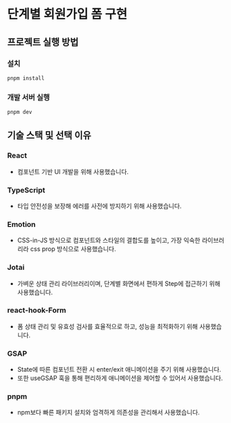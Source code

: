 # 단계별 회원가입 폼 구현 

## 프로젝트 실행 방법

### 설치
```bash
pnpm install
```

### 개발 서버 실행
```bash
pnpm dev
```


## 기술 스택 및 선택 이유

### React
- 컴포넌트 기반 UI 개발을 위해 사용했습니다.

### TypeScript
- 타입 안전성을 보장해 에러를 사전에 방지하기 위해 사용했습니다.

### Emotion
- CSS-in-JS 방식으로 컴포넌트와 스타일의 결합도를 높이고, 가장 익숙한 라이브러리라 css prop 방식으로 사용했습니다.

### Jotai
- 가벼운 상태 관리 라이브러리이며, 단계별 화면에서 편하게 Step에 접근하기 위해 사용했습니다.

### react-hook-Form
- 폼 상태 관리 및 유효성 검사를 효율적으로 하고, 성능을 최적화하기 위해 사용했습니다.

### GSAP
- State에 따른 컴포넌트 전환 시 enter/exit 애니메이션을 주기 위해 사용했습니다.
- 또한 useGSAP 훅을 통해 편리하게 애니메이션을 제어할 수 있어서 사용했습니다.


### pnpm
- npm보다 빠른 패키지 설치와 엄격하게 의존성을 관리해서 사용했습니다.